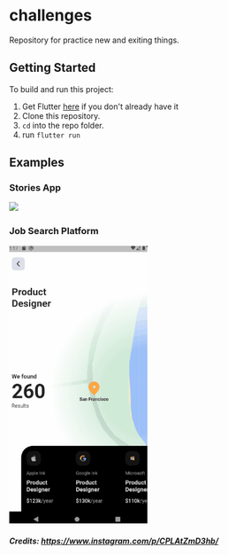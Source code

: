 # challenges

Repository for practice new and exiting things.

## Getting Started

To build and run this project:

1. Get Flutter [here](https://flutter.dev) if you don't already have it
2. Clone this repository.
3. `cd` into the repo folder.
4. run `flutter run`

## Examples

### Stories App
<img src='https://github.com/Freyien/Challenges/blob/main/records/stories_app.gif?raw=true' width="250">

### Job Search Platform
<img src='https://github.com/Freyien/Challenges/blob/main/records/job_search_platform.gif?raw=true' width="250">

##### **Credits:** https://www.instagram.com/p/CPLAtZmD3hb/